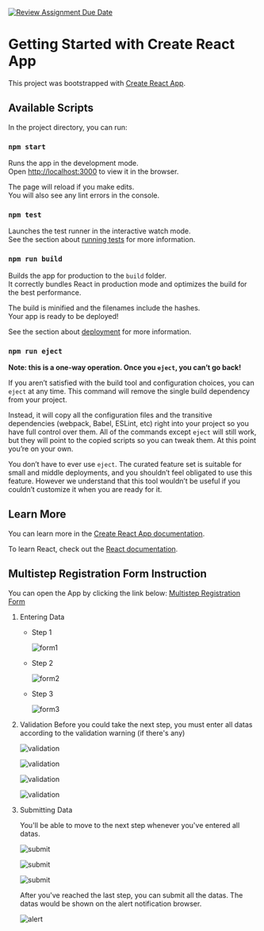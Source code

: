 [![Review Assignment Due Date](https://classroom.github.com/assets/deadline-readme-button-24ddc0f5d75046c5622901739e7c5dd533143b0c8e959d652212380cedb1ea36.svg)](https://classroom.github.com/a/YS8Z4-23)

# Getting Started with Create React App

This project was bootstrapped with [Create React App](https://github.com/facebook/create-react-app).

## Available Scripts

In the project directory, you can run:

### `npm start`

Runs the app in the development mode.\
Open [http://localhost:3000](http://localhost:3000) to view it in the browser.

The page will reload if you make edits.\
You will also see any lint errors in the console.

### `npm test`

Launches the test runner in the interactive watch mode.\
See the section about [running tests](https://facebook.github.io/create-react-app/docs/running-tests) for more information.

### `npm run build`

Builds the app for production to the `build` folder.\
It correctly bundles React in production mode and optimizes the build for the best performance.

The build is minified and the filenames include the hashes.\
Your app is ready to be deployed!

See the section about [deployment](https://facebook.github.io/create-react-app/docs/deployment) for more information.

### `npm run eject`

**Note: this is a one-way operation. Once you `eject`, you can’t go back!**

If you aren’t satisfied with the build tool and configuration choices, you can `eject` at any time. This command will remove the single build dependency from your project.

Instead, it will copy all the configuration files and the transitive dependencies (webpack, Babel, ESLint, etc) right into your project so you have full control over them. All of the commands except `eject` will still work, but they will point to the copied scripts so you can tweak them. At this point you’re on your own.

You don’t have to ever use `eject`. The curated feature set is suitable for small and middle deployments, and you shouldn’t feel obligated to use this feature. However we understand that this tool wouldn’t be useful if you couldn’t customize it when you are ready for it.

## Learn More

You can learn more in the [Create React App documentation](https://facebook.github.io/create-react-app/docs/getting-started).

To learn React, check out the [React documentation](https://reactjs.org/).

## Multistep Registration Form Instruction

You can open the App by clicking the link below:
[Multistep Registration Form](https://multistep-forms123.netlify.app/)

1. Entering Data
    - Step 1

        ![form1](src/Assets/step1.png)

    - Step 2

        ![form2](src/Assets/step2.png)

    - Step 3

        ![form3](src/Assets/step3.png)

2. Validation
    Before you could take the next step, you must enter all datas according to the validation warning (if there's any)

    ![validation](src/Assets/step1%20(2).png)

    ![validation](src/Assets/step2%20(2).png)

    ![validation](src/Assets/step3%20(2).png)

    ![validation](src/Assets/step3%20(3).png)

3. Submitting Data

    You'll be able to move to the next step whenever you've entered all datas.

    ![submit](src/Assets/step1%20(3).png)

    ![submit](src/Assets/step2%20(3).png)

    ![submit](src/Assets/step3%20(4).png)

    After you've reached the last step, you can submit all the datas. The datas would be shown on the alert notification browser.

    ![alert](src/Assets/submit.png)
